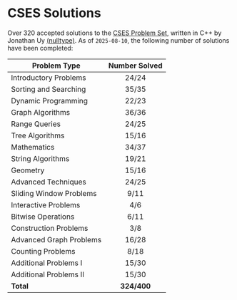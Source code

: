 # CSES Solutions

Over 320 accepted solutions to the [CSES Problem Set](https://cses.fi/problemset/), written in C++ by Jonathan Uy [(nulltype)](https://cses.fi/user/22919). As of `2025-08-10`, the following number of solutions have been completed:

| Problem Type            | Number Solved |
|-------------------------|:-------------:|
| Introductory Problems   |     24/24     |
| Sorting and Searching   |     35/35     |
| Dynamic Programming     |     22/23     |
| Graph Algorithms        |     36/36     |
| Range Queries           |     24/25     |
| Tree Algorithms         |     15/16     |
| Mathematics             |     34/37     |
| String Algorithms       |     19/21     |
| Geometry                |     15/16     |
| Advanced Techniques     |     24/25     |
| Sliding Window Problems |      9/11     |
| Interactive Problems    |      4/6      |
| Bitwise Operations      |      6/11     |
| Construction Problems   |      3/8      |
| Advanced Graph Problems |     16/28     |
| Counting Problems       |      8/18     |
| Additional Problems I   |     15/30     |
| Additional Problems II  |     15/30     |
| **Total**               |  **324/400**  |